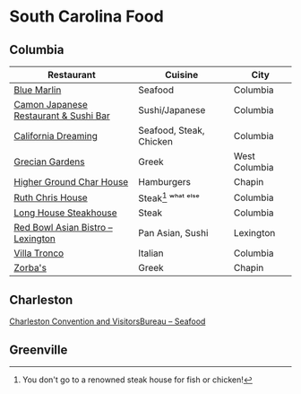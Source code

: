 # South Carolina Food 

## Columbia 

| Restaurant | Cuisine | City |
|----|----|-----|
| [Blue Marlin](http://www.bluemarlincolumbia.com/) | Seafood | Columbia |
| [Camon Japanese Restaurant & Sushi Bar](https://camonsushi.wordpress.com/) | Sushi/Japanese | Columbia |
| [California Dreaming](https://californiadreaming.rest/location/Columbia-SC/) | Seafood, Steak, Chicken | Columbia |
| [Grecian Gardens](http://www.greciangardenssc.com/) | Greek | West Columbia |
| [Higher Ground Char House](https://highergroundcharhouse.com/) | Hamburgers | Chapin |
| [Ruth Chris House](https://www.ruthschris.com/restaurant-locations/columbia/) | Steak[^1] ʷʰᵃᵗ ᵉˡˢᵉ | Columbia |
| [Long House Steakhouse](https://www.longhornsteakhouse.com/locations/sc/columbia/columbia-harbison-road/5094) | Steak | Columbia |
| [Red Bowl Asian Bistro – Lexington](https://www.redbowllexington.com/) | Pan Asian,  Sushi | Lexington |
| [Villa Tronco](https://www.villatronco.com/) |Italian | Columbia |
| [Zorba's](https://zorbaschapin.com) | Greek | Chapin |

## Charleston

[Charleston Convention and VisitorsBureau – Seafood](https://www.charlestoncvb.com/plan-your-trip/dining-nightlife~124/seafood~1100/) 

## Greenville 

[^1]: You don't go to a renowned steak house for fish or chicken!
